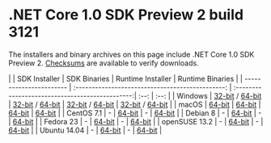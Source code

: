 # .NET Core 1.0 SDK Preview 2 build 3121

The installers and binary archives on this page include .NET Core 1.0 SDK Preview 2. [Checksums](https://dotnetcli.blob.core.windows.net/dotnet/checksums/1.0-SDK-Preview-2-3121-SHA.txt) are available to verify downloads.

|                         | SDK Installer                                        | SDK Binaries                                        | Runtime Installer | Runtime 
Binaries |
| ----------------------- | :----------------------------------------------: | :----------------------------------------------:| :--: | :--: |
| Windows                 | [32-bit](https://go.microsoft.com/fwlink/?LinkID=809123) / [64-bit](https://go.microsoft.com/fwlink/?LinkID=809122)  | [32-bit](https://go.microsoft.com/fwlink/?LinkID=809127) / [64-bit](https://go.microsoft.com/fwlink/?LinkID=809126) | [32-bit](https://go.microsoft.com/fwlink/?LinkID=809110) / [64-bit](https://go.microsoft.com/fwlink/?LinkID=809109) | [32-bit](https://go.microsoft.com/fwlink/?LinkID=809116) / [64-bit](https://go.microsoft.com/fwlink/?LinkID=809115) |
| macOS                   | [64-bit](https://go.microsoft.com/fwlink/?LinkID=809124)  | [64-bit](https://go.microsoft.com/fwlink/?LinkID=809128)                          | [64-bit](https://go.microsoft.com/fwlink/?LinkID=809111) | [64-bit](dotnet-osx-x64.1.0.0.tar.gz) |
| CentOS 7.1              | -                                                         | [64-bit](https://go.microsoft.com/fwlink/?LinkID=809131)                          | - | [64-bit](https://go.microsoft.com/fwlink/?LinkID=809120) |
| Debian 8                | -                                                         | [64-bit](https://go.microsoft.com/fwlink/?LinkID=809130)                          | - | [64-bit](https://go.microsoft.com/fwlink/?LinkID=809119) |
| Fedora 23               | -                                                         | [64-bit](https://go.microsoft.com/fwlink/?LinkID=816869)                          | - | [64-bit](https://go.microsoft.com/fwlink/?LinkID=816874) |
| openSUSE 13.2           | -                                                         | [64-bit](https://go.microsoft.com/fwlink/?LinkID=816867)                          | - | [64-bit](https://go.microsoft.com/fwlink/?LinkID=816873) |
| Ubuntu 14.04            | -                                                         | [64-bit](https://go.microsoft.com/fwlink/?LinkID=809129)                          | - | [64-bit](https://go.microsoft.com/fwlink/?LinkID=809118) |